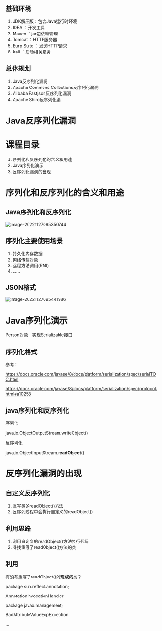 ## 基础环境

1. JDK解压版：包含Java运行时环境 
2. IDEA ：开发工具 
3. Maven ：jar包依赖管理 
4. Tomcat ：HTTP服务器 
5. Burp Suite ：发送HTTP请求 
6. Kali ：启动相关服务

## 总体规划

1. Java反序列化漏洞 
2. Apache Commons Collections反序列化漏洞 
3. Alibaba Fastjson反序列化漏洞 
4. Apache Shiro反序列化漏

# Java反序列化漏洞

# 课程目录

1. 序列化和反序列化的含义和用途 
2. Java序列化演示 
3. 反序列化漏洞的出现

# 序列化和反序列化的含义和用途

## Java序列化和反序列化

![image-20221127095350744](https://image.201068.xyz/assets/image-20221127095350744.png)

## 序列化主要使用场景

1. 持久化内存数据 
2. 网络传输对象 
3. 远程方法调用(RMI)
4.  ……

## JSON格式

![image-20221127095441986](https://image.201068.xyz/assets/image-20221127095441986.png)

# Java序列化演示

Person对象，实现Serializable接口

## 序列化格式

参考： 

https://docs.oracle.com/javase/8/docs/platform/serialization/spec/serialTOC.html

https://docs.oracle.com/javase/8/docs/platform/serialization/spec/protocol.html#a10258

## java序列化和反序列化 

序列化

java.io.ObjectOutputStream.writeObject() 

反序列化 

java.io.ObjectInputStream.**readObject**()

# 反序列化漏洞的出现

## 自定义反序列化

1. 重写类的readObject()方法 
2. 反序列过程中会执行自定义的readObject()

## 利用思路

1. 利用自定义的readObject()方法执行代码 
2. 寻找重写了readObject()方法的类

## 利用

有没有重写了readObject()的**现成的**类？ 

package sun.reflect.annotation; 

AnnotationInvocationHandler 



package javax.management; 

BadAttributeValueExpException

 …